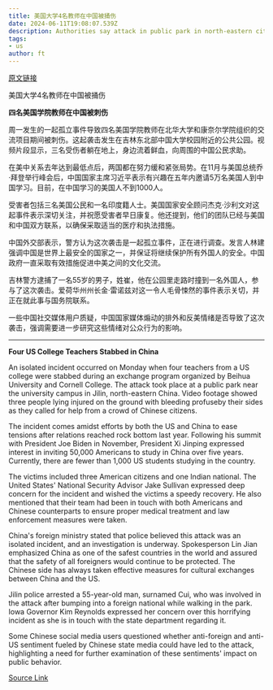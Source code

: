 ```yaml
---
title: 美国大学4名教师在中国被捅伤
date: 2024-06-11T19:08:07.539Z
description: Authorities say attack in public park in north-eastern city is believed to be isolated incident
tags: 
- us
author: ft
---
```


[原文链接](https://ft.com/content/8164ee3c-40a7-47c8-80ba-2a7274beec1b)

美国大学4名教师在中国被捅伤

**四名美国学院教师在中国被刺伤** 

周一发生的一起孤立事件导致四名美国学院教师在北华大学和康奈尔学院组织的交流项目期间被刺伤。这起袭击发生在吉林东北部中国大学校园附近的公共公园。视频片段显示，三名受伤者躺在地上，身边流着鲜血，向周围的中国公民求助。

在美中关系去年达到最低点后，两国都在努力缓和紧张局势。在11月与美国总统乔·拜登举行峰会后，中国国家主席习近平表示有兴趣在五年内邀请5万名美国人到中国学习。目前，在中国学习的美国人不到1000人。

受害者包括三名美国公民和一名印度籍人士。美国国家安全顾问杰克·沙利文对这起事件表示深切关注，并祝愿受害者早日康复。他还提到，他们的团队已经与美国和中国双方联系，以确保采取适当的医疗和执法措施。

中国外交部表示，警方认为这次袭击是一起孤立事件，正在进行调查。发言人林建强调中国是世界上最安全的国家之一，并保证将继续保护所有外国人的安全。中国政府一直采取有效措施促进中美之间的文化交流。

吉林警方逮捕了一名55岁的男子，姓崔，他在公园里走路时撞到一名外国人，参与了这次袭击。爱荷华州州长金·雷诺兹对这一令人毛骨悚然的事件表示关切，并正在就此事与国务院联系。

一些中国社交媒体用户质疑，中国国家媒体煽动的排外和反美情绪是否导致了这次袭击，强调需要进一步研究这些情绪对公众行为的影响。

---

 **Four US College Teachers Stabbed in China**  

An isolated incident occurred on Monday when four teachers from a US college were stabbed during an exchange program organized by Beihua University and Cornell College. The attack took place at a public park near the university campus in Jilin, north-eastern China. Video footage showed three people lying injured on the ground with bleeding profuseby their sides as they called for help from a crowd of Chinese citizens.

The incident comes amidst efforts by both the US and China to ease tensions after relations reached rock bottom last year. Following his summit with President Joe Biden in November, President Xi Jinping expressed interest in inviting 50,000 Americans to study in China over five years. Currently, there are fewer than 1,000 US students studying in the country.

The victims included three American citizens and one Indian national. The United States' National Security Advisor Jake Sullivan expressed deep concern for the incident and wished the victims a speedy recovery. He also mentioned that their team had been in touch with both Americans and Chinese counterparts to ensure proper medical treatment and law enforcement measures were taken.

China's foreign ministry stated that police believed this attack was an isolated incident, and an investigation is underway. Spokesperson Lin Jian emphasized China as one of the safest countries in the world and assured that the safety of all foreigners would continue to be protected. The Chinese side has always taken effective measures for cultural exchanges between China and the US.

Jilin police arrested a 55-year-old man, surnamed Cui, who was involved in the attack after bumping into a foreign national while walking in the park. Iowa Governor Kim Reynolds expressed her concern over this horrifying incident as she is in touch with the state department regarding it.

Some Chinese social media users questioned whether anti-foreign and anti-US sentiment fueled by Chinese state media could have led to the attack, highlighting a need for further examination of these sentiments' impact on public behavior.

[Source Link](https://ft.com/content/8164ee3c-40a7-47c8-80ba-2a7274beec1b)

